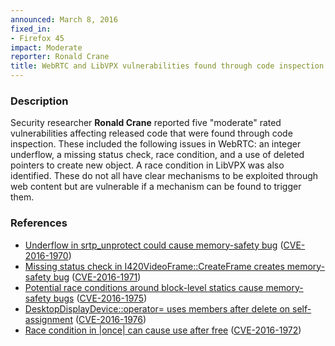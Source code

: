 ```yaml
---
announced: March 8, 2016
fixed_in:
- Firefox 45
impact: Moderate
reporter: Ronald Crane
title: WebRTC and LibVPX vulnerabilities found through code inspection
---
```


<h3>Description</h3>

<p>Security researcher <strong>Ronald Crane</strong> reported five "moderate" rated
vulnerabilities affecting released code that were found through code inspection. These
included the following issues in WebRTC: an integer underflow, a missing status check,
race condition, and a use of deleted pointers to create new object. A race condition in
LibVPX was also identified. These do not all have clear mechanisms to be exploited through
web content but are vulnerable if a mechanism can be found to trigger them.</p>

<h3>References</h3>

<ul>
  <li><a href="https://bugzilla.mozilla.org/show_bug.cgi?id=1216837">
       Underflow in srtp_unprotect could cause memory-safety bug</a>
(<a href="http://cve.mitre.org/cgi-bin/cvename.cgi?name=CVE-2016-1970"
class="ex-ref">CVE-2016-1970</a>)</li>
  <li><a href="https://bugzilla.mozilla.org/show_bug.cgi?id=1217663">
       Missing status check in I420VideoFrame::CreateFrame creates memory-safety bug</a>
(<a href="http://cve.mitre.org/cgi-bin/cvename.cgi?name=CVE-2016-1971"
class="ex-ref">CVE-2016-1971</a>)</li>
  <li><a href="https://bugzilla.mozilla.org/show_bug.cgi?id=1230768">
       Potential race conditions around block-level statics cause memory-safety bugs</a>
(<a href="http://cve.mitre.org/cgi-bin/cvename.cgi?name=CVE-2016-1975"
class="ex-ref">CVE-2016-1975</a>)</li>
  <li><a href="https://bugzilla.mozilla.org/show_bug.cgi?id=1176340">
       DesktopDisplayDevice::operator= uses members after delete on self-assignment</a>
(<a href="http://cve.mitre.org/cgi-bin/cvename.cgi?name=CVE-2016-1976"
class="ex-ref">CVE-2016-1976</a>)</li>
  <li><a href="https://bugzilla.mozilla.org/show_bug.cgi?id=1218124">
       Race condition in |once| can cause use after free</a>
(<a href="http://cve.mitre.org/cgi-bin/cvename.cgi?name=CVE-2016-1972"
class="ex-ref">CVE-2016-1972</a>)</li>
</ul>

